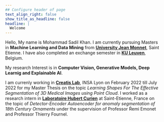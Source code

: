 ```yaml
---
## Configure header of page
text_align_right: false
show_title_as_headline: false
headline: |
  Welcome
---
```


<!-- this is a subheadline -->

Hello, My name is Mohammad Sadil Khan. I am currently pursuing Masters in **Machine Learning and Data Mining** from [**University Jean Monnet**](https://www.univ-st-etienne.fr/fr/index.html), Saint Etienne. I have also completed an exchange semester in [**KU Leuven**](https://www.kuleuven.be/english/kuleuven), Belgium.

My research Interest is in **Computer Vision, Generative Models, Deep Learnig and Explainable AI**.

I am currenly working in [**Creatis Lab**](https://www.creatis.insa-lyon.fr/site7/en), INSA Lyon on February 2022 till July 2022 for my Master Thesis on the topic *Learning Shapes For The Effective Segmentation of 3D Medical Images using Point Cloud*. I worked as a research intern in [**Laboratoire Hubert Curien**](https://laboratoirehubertcurien.univ-st-etienne.fr/en/index.html) at Saint-Etienne, France on the topic of *Detector-Encoder Autoencoder for anomaly segmentation of 18th Century Ornaments* under the supervision of Professor Ŕemi Emonet and Professor Thierry Fournel.
